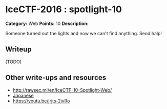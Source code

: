 # IceCTF-2016 : spotlight-10

**Category:** Web
**Points:** 10
**Description:**

Someone turned out the lights and now we can't find anything. Send halp!

## Writeup

(TODO)

## Other write-ups and resources

* http://rawsec.ml/en/IceCTF-10-Spotlight-Web/
* [Japanese](https://ctftime.org/writeup/3804)
* https://youtu.be/jrjts-2jvRo
